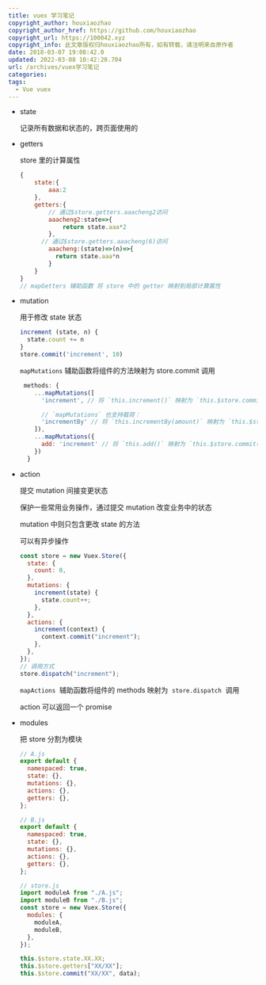 ```yaml
---
title: vuex 学习笔记
copyright_author: houxiaozhao
copyright_author_href: https://github.com/houxiaozhao
copyright_url: https://100042.xyz
copyright_info: 此文章版权归houxiaozhao所有，如有转载，请注明来自原作者
date: 2018-03-07 19:08:42.0
updated: 2022-03-08 10:42:20.704
url: /archives/vuex学习笔记
categories:
tags:
  - Vue vuex
---
```


- state

  记录所有数据和状态的，跨页面使用的

- getters

  store 里的计算属性

  ```javascript
  {
      state:{
          aaa:2
      },
      getters:{
          // 通过$store.getters.aaacheng2访问
          aaacheng2:state=>{
              return state.aaa*2
          },
  		// 通过$store.getters.aaacheng(6)访问
          aaacheng:(state)=>(n)=>{
  			return state.aaa*n
          }
      }
  }
  // mapGetters 辅助函数 将 store 中的 getter 映射到局部计算属性
  ```

- mutation

  用于修改 state 状态

  ```javascript
  increment (state, n) {
  	state.count += n
  }
  store.commit('increment', 10)
  ```

  `mapMutations` 辅助函数将组件的方法映射为 store.commit 调用

  ```javascript
   methods: {
      ...mapMutations([
        'increment', // 将 `this.increment()` 映射为 `this.$store.commit('increment')`

        // `mapMutations` 也支持载荷：
        'incrementBy' // 将 `this.incrementBy(amount)` 映射为 `this.$store.commit('incrementBy', amount)`
      ]),
      ...mapMutations({
        add: 'increment' // 将 `this.add()` 映射为 `this.$store.commit('increment')`
      })
    }
  ```

- action

  提交 mutation 间接变更状态

  保护一些常用业务操作，通过提交 mutation 改变业务中的状态

  mutation 中则只包含更改 state 的方法

  可以有异步操作

  ```javascript
  const store = new Vuex.Store({
    state: {
      count: 0,
    },
    mutations: {
      increment(state) {
        state.count++;
      },
    },
    actions: {
      increment(context) {
        context.commit("increment");
      },
    },
  });
  // 调用方式
  store.dispatch("increment");
  ```

  `mapActions`  辅助函数将组件的 methods 映射为  `store.dispatch`  调用

  action 可以返回一个 promise

- modules

  把 store 分割为模块

  ```javascript
  // A.js
  export default {
    namespaced: true,
    state: {},
    mutations: {},
    actions: {},
    getters: {},
  };
  ```

  ```javascript
  // B.js
  export default {
    namespaced: true,
    state: {},
    mutations: {},
    actions: {},
    getters: {},
  };
  ```

  ```javascript
  // store.js
  import moduleA from "./A.js";
  import moduleB from "./B.js";
  const store = new Vuex.Store({
    modules: {
      moduleA,
      moduleB,
    },
  });
  ```

  ```javascript
  this.$store.state.XX.XX;
  this.$store.getters["XX/XX"];
  this.$store.commit("XX/XX", data);
  ```
